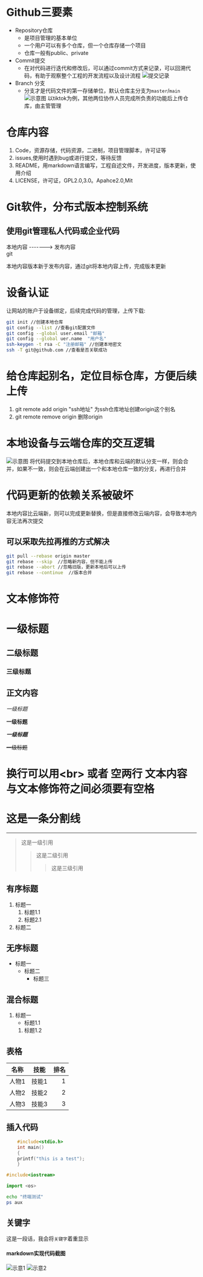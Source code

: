 # Github三要素
* Repository仓库
  * 是项目管理的基本单位
  * 一个用户可以有多个仓库，但一个仓库存储一个项目
  * 仓库一般有public、private
* Commit提交
  * 在对代码进行迭代和修改后，可以通过commit方式来记录，可以回溯代码，有助于观察整个工程的开发流程以及设计流程
![提交记录](https://t.tutu.to/img/vaPq4)
* Branch 分支
  * 分支才是代码文件的第一存储单位，默认仓库主分支为`master`/`main` <br>
![示意图](https://t.tutu.to/img/valLS)
以tiktok为例，其他两位协作人员完成所负责的功能后上传仓库，由主管管理 <br>
# 仓库内容
1. Code，资源存储，代码资源，二进制，项目管理脚本，许可证等
2. issues,使用时遇到bug或进行提交，等待反馈
3. README，用markdown语言编写，工程自述文件，开发进度，版本更新，使用介绍
4. LICENSE，许可证，GPL2.0,3.0。Apahce2.0,Mit
# Git软件，分布式版本控制系统
## 使用git管理私人代码或企业代码
本地内容 ------->  发布内容 <br>
          git

本地内容版本新于发布内容，通过git将本地内容上传，完成版本更新
# 设备认证
让网站的账户于设备绑定，后续完成代码的管理，上传下载:
```bash
git init //创建本地仓库
git config --list //查看git配置文件
git config --global user.email "邮箱"
git config --global uer.name  "用户名"
ssh-keygen -t rsa -C "注册邮箱" //创建本地密文
ssh -T git@github.com //查看是否关联成功
```
# 给仓库起别名，定位目标仓库，方便后续上传
1. git remote add origin "ssh地址"  为ssh仓库地址创建origin这个别名 <br>
2. git remote remove origin   删除origin <br>
# 本地设备与云端仓库的交互逻辑
![示意图](https://t.tutu.to/img/vaIQP)
将代码提交到本地仓库后，本地仓库和云端的默认分支一样，则会合并，如果不一致，则会在云端创建出一个和本地仓库一致的分支，再进行合并 <br>
# 代码更新的依赖关系被破坏
本地内容比云端新，则可以完成更新替换，但是直接修改云端内容，会导致本地内容无法再次提交
## 可以采取先拉再推的方式解决
```bash
git pull --rebase origin master
git rebase --skip  //忽略新内容，但不能上传
git rebase --abort //忽略旧版，更新本地后可以上传
git rebase --continue  //版本合并
```


# 文本修饰符
# 一级标题
## 二级标题
### 三级标题


## 正文内容
*一级标题*


**一级标题**


***一级标题***

~~一级标题~~

# 换行可以用\<br\> 或者 空两行 文本内容与文本修饰符之间必须要有空格

# 这是一条分割线
---


> 这是一级引用
>> 这是二级引用
>>> 这是三级引用

## 有序标题
1. 标题一
   1. 标题1.1
   2. 标题2.1
2. 标题二

## 无序标题
* 标题一
  * 标题二
    * 标题三

## 混合标题

1. 标题一
   * 标题1.1
   1. 标题1.2
## 表格
名称|技能|排名
--|:--:|--:
人物1|技能1|1
人物2|技能2|2
人物3|技能3|3


## 插入代码 <br>
```c
    #include<stdio.h>
    int main()
    {
    printf("this is a test");
    }
```
```cpp
#include<iostream>
```
```python
import <os>
```
```bash
echo "终端测试"
ps aux
```
## 关键字
这是一段话，我会将`关键字`着重显示

#### markdown实现代码截图
![示意1](https://t.tutu.to/img/va7gh)
![示意2](https://t.tutu.to/img/vaKmQ)

